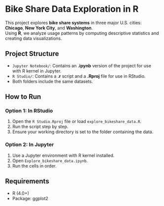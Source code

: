 # Bike Share Data Exploration in R
This project explores **bike share systems** in three major U.S. cities: **Chicago**, **New York City**, and **Washington**.  
Using **R**, we analyze usage patterns by computing descriptive statistics and creating data visualizations.
## Project Structure
- `Jupyter Notebook/`: Contains an **.ipynb** version of the project for use with R kernel in Jupyter.
- `R Studio/`: Contains a **.r** script and a **.Rproj** file for use in RStudio.
- Both folders include the same datasets.

## How to Run

### Option 1: In RStudio
1. Open the `R Studio.Rproj` file or load `explore_bikeshare_data.R`.
2. Run the script step by step.
3. Ensure your working directory is set to the folder containing the data.

### Option 2: In Jupyter
1. Use a Jupyter environment with R kernel installed.
2. Open `Explore_bikeshare_data.ipynb`.
3. Run the cells in order.

## Requirements

- R (4.0+)
- Package: ggplot2